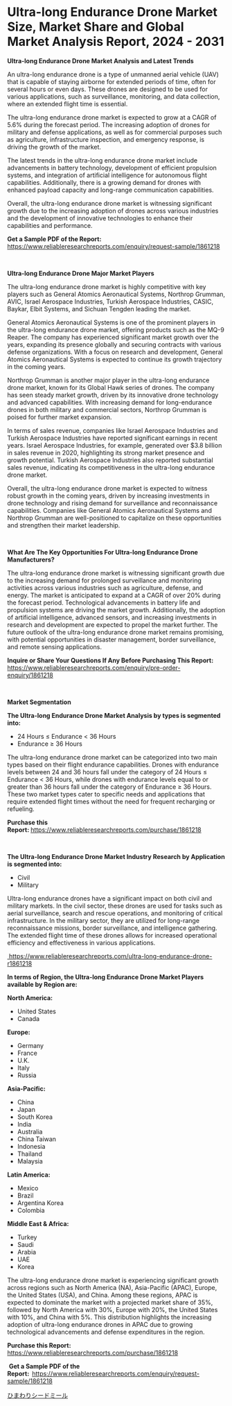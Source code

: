 <p><h1>Ultra-long Endurance Drone Market Size, Market Share and Global Market Analysis Report, 2024 - 2031</h1></p><p><strong>Ultra-long Endurance Drone Market Analysis and Latest Trends</strong></p>
<p><p>An ultra-long endurance drone is a type of unmanned aerial vehicle (UAV) that is capable of staying airborne for extended periods of time, often for several hours or even days. These drones are designed to be used for various applications, such as surveillance, monitoring, and data collection, where an extended flight time is essential.</p><p>The ultra-long endurance drone market is expected to grow at a CAGR of 5.6% during the forecast period. The increasing adoption of drones for military and defense applications, as well as for commercial purposes such as agriculture, infrastructure inspection, and emergency response, is driving the growth of the market. </p><p>The latest trends in the ultra-long endurance drone market include advancements in battery technology, development of efficient propulsion systems, and integration of artificial intelligence for autonomous flight capabilities. Additionally, there is a growing demand for drones with enhanced payload capacity and long-range communication capabilities.</p><p>Overall, the ultra-long endurance drone market is witnessing significant growth due to the increasing adoption of drones across various industries and the development of innovative technologies to enhance their capabilities and performance.</p></p>
<p><strong>Get a Sample PDF of the Report:&nbsp;</strong> <a href="https://www.reliableresearchreports.com/enquiry/request-sample/1861218">https://www.reliableresearchreports.com/enquiry/request-sample/1861218</a></p>
<p>&nbsp;</p>
<p><strong>Ultra-long Endurance Drone Major Market Players</strong></p>
<p><p>The ultra-long endurance drone market is highly competitive with key players such as General Atomics Aeronautical Systems, Northrop Grumman, AVIC, Israel Aerospace Industries, Turkish Aerospace Industries, CASIC, Baykar, Elbit Systems, and Sichuan Tengden leading the market.</p><p>General Atomics Aeronautical Systems is one of the prominent players in the ultra-long endurance drone market, offering products such as the MQ-9 Reaper. The company has experienced significant market growth over the years, expanding its presence globally and securing contracts with various defense organizations. With a focus on research and development, General Atomics Aeronautical Systems is expected to continue its growth trajectory in the coming years.</p><p>Northrop Grumman is another major player in the ultra-long endurance drone market, known for its Global Hawk series of drones. The company has seen steady market growth, driven by its innovative drone technology and advanced capabilities. With increasing demand for long-endurance drones in both military and commercial sectors, Northrop Grumman is poised for further market expansion.</p><p>In terms of sales revenue, companies like Israel Aerospace Industries and Turkish Aerospace Industries have reported significant earnings in recent years. Israel Aerospace Industries, for example, generated over $3.8 billion in sales revenue in 2020, highlighting its strong market presence and growth potential. Turkish Aerospace Industries also reported substantial sales revenue, indicating its competitiveness in the ultra-long endurance drone market.</p><p>Overall, the ultra-long endurance drone market is expected to witness robust growth in the coming years, driven by increasing investments in drone technology and rising demand for surveillance and reconnaissance capabilities. Companies like General Atomics Aeronautical Systems and Northrop Grumman are well-positioned to capitalize on these opportunities and strengthen their market leadership.</p></p>
<p>&nbsp;</p>
<p><strong>What Are The Key Opportunities For Ultra-long Endurance Drone Manufacturers?</strong></p>
<p><p>The ultra-long endurance drone market is witnessing significant growth due to the increasing demand for prolonged surveillance and monitoring activities across various industries such as agriculture, defense, and energy. The market is anticipated to expand at a CAGR of over 20% during the forecast period. Technological advancements in battery life and propulsion systems are driving the market growth. Additionally, the adoption of artificial intelligence, advanced sensors, and increasing investments in research and development are expected to propel the market further. The future outlook of the ultra-long endurance drone market remains promising, with potential opportunities in disaster management, border surveillance, and remote sensing applications.</p></p>
<p><strong>Inquire or Share Your Questions If Any Before Purchasing This Report:</strong> <a href="https://www.reliableresearchreports.com/enquiry/pre-order-enquiry/1861218">https://www.reliableresearchreports.com/enquiry/pre-order-enquiry/1861218</a></p>
<p>&nbsp;</p>
<p><strong>Market Segmentation</strong></p>
<p><strong>The Ultra-long Endurance Drone Market Analysis by types is segmented into:</strong></p>
<p><ul><li>24 Hours ≤ Endurance < 36 Hours</li><li>Endurance ≥ 36 Hours</li></ul></p>
<p><p>The ultra-long endurance drone market can be categorized into two main types based on their flight endurance capabilities. Drones with endurance levels between 24 and 36 hours fall under the category of 24 Hours ≤ Endurance < 36 Hours, while drones with endurance levels equal to or greater than 36 hours fall under the category of Endurance ≥ 36 Hours. These two market types cater to specific needs and applications that require extended flight times without the need for frequent recharging or refueling.</p></p>
<p><strong>Purchase this Report:&nbsp;</strong><a href="https://www.reliableresearchreports.com/purchase/1861218">https://www.reliableresearchreports.com/purchase/1861218</a></p>
<p>&nbsp;</p>
<p><strong>The Ultra-long Endurance Drone Market Industry Research by Application is segmented into:</strong></p>
<p><ul><li>Civil</li><li>Military</li></ul></p>
<p><p>Ultra-long endurance drones have a significant impact on both civil and military markets. In the civil sector, these drones are used for tasks such as aerial surveillance, search and rescue operations, and monitoring of critical infrastructure. In the military sector, they are utilized for long-range reconnaissance missions, border surveillance, and intelligence gathering. The extended flight time of these drones allows for increased operational efficiency and effectiveness in various applications.</p></p>
<p><a href="https://www.reliableresearchreports.com/ultra-long-endurance-drone-r1861218">&nbsp;https://www.reliableresearchreports.com/ultra-long-endurance-drone-r1861218</a></p>
<p><strong>In terms of Region, the Ultra-long Endurance Drone Market Players available by Region are:</strong></p>
<p>
    <p> <strong> North America: </strong>
        <ul>
            <li>United States</li>
            <li>Canada</li>
        </ul>
        </p> 
    <p> <strong> Europe: </strong>
        <ul>
            <li>Germany</li>
            <li>France</li>
            <li>U.K.</li>
            <li>Italy</li>
            <li>Russia</li>
        </ul>
        </p> 
    <p> <strong> Asia-Pacific: </strong>
        <ul>
            <li>China</li>
            <li>Japan</li>
            <li>South Korea</li>
            <li>India</li>
            <li>Australia</li>
            <li>China Taiwan</li>
            <li>Indonesia</li>
            <li>Thailand</li>
            <li>Malaysia</li>
        </ul>
        </p> 
    <p> <strong> Latin America: </strong>
        <ul>
            <li>Mexico</li>
            <li>Brazil</li>
            <li>Argentina Korea</li>
            <li>Colombia</li>
        </ul>
        </p> 
    <p> <strong> Middle East & Africa: </strong>
        <ul>
            <li>Turkey</li>
            <li>Saudi</li>
            <li>Arabia</li>
            <li>UAE</li>
            <li>Korea</li>
        </ul>
    </p>
    </p>
<p><p>The ultra-long endurance drone market is experiencing significant growth across regions such as North America (NA), Asia-Pacific (APAC), Europe, the United States (USA), and China. Among these regions, APAC is expected to dominate the market with a projected market share of 35%, followed by North America with 30%, Europe with 20%, the United States with 10%, and China with 5%. This distribution highlights the increasing adoption of ultra-long endurance drones in APAC due to growing technological advancements and defense expenditures in the region.</p></p>
<p><strong>Purchase this Report: </strong><a href="https://www.reliableresearchreports.com/purchase/1861218">https://www.reliableresearchreports.com/purchase/1861218</a></p>
<p>&nbsp;<strong>Get a Sample PDF of the Report:&nbsp;&nbsp;</strong><a href="https://www.reliableresearchreports.com/enquiry/request-sample/1861218">https://www.reliableresearchreports.com/enquiry/request-sample/1861218</a></p>
<p><strong></strong></p>
<p><p><a href="https://github.com/mreklxf44233/Market-Research-Report-List-1/blob/main/905984943115.md">ひまわりシードミール</a></p></p>